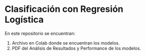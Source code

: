 # Clasificación con Regresión Logística

En este repositorio se encuentran:

1. Archivo en Colab donde se encuentran los modelos.
2. PDF del Análisis de Resultados y Performance de los modelos.
